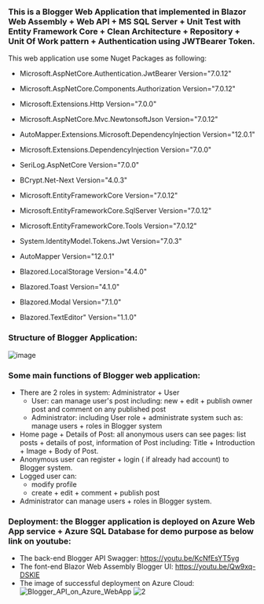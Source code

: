 ### This is a Blogger Web Application that implemented in Blazor Web Assembly + Web API + MS SQL Server + Unit Test with Entity Framework Core + Clean Architecture + Repository + Unit Of Work pattern + Authentication using JWTBearer Token.

This web application use some Nuget Packages as following:

* Microsoft.AspNetCore.Authentication.JwtBearer Version="7.0.12"

* Microsoft.AspNetCore.Components.Authorization Version="7.0.12"

* Microsoft.Extensions.Http Version="7.0.0"

* Microsoft.AspNetCore.Mvc.NewtonsoftJson Version="7.0.12"

* AutoMapper.Extensions.Microsoft.DependencyInjection Version="12.0.1"

* Microsoft.Extensions.DependencyInjection Version="7.0.0"

* SeriLog.AspNetCore Version="7.0.0"

* BCrypt.Net-Next Version="4.0.3"

* Microsoft.EntityFrameworkCore Version="7.0.12"

* Microsoft.EntityFrameworkCore.SqlServer Version="7.0.12"

* Microsoft.EntityFrameworkCore.Tools Version="7.0.12"

* System.IdentityModel.Tokens.Jwt Version="7.0.3" 

* AutoMapper Version="12.0.1"

* Blazored.LocalStorage Version="4.4.0" 

* Blazored.Toast Version="4.1.0"

* Blazored.Modal Version="7.1.0"

* Blazored.TextEditor" Version="1.1.0"

### Structure of Blogger Application:
   
   ![image](https://github.com/manvominh/Blogger/assets/133474782/1cf4c1b8-303a-4c2e-b64e-3c3947234597)
   
### Some main functions of Blogger web application:
- There are 2 roles in system: Administrator + User
    * User: can manage user's post including: new + edit + publish owner post and comment on any published post
    * Administrator: including User role + administrate system such as: manage users + roles in Blogger system
- Home page + Details of Post: all anonymous users can see pages: list posts + details of post, information of Post including: Title + Introduction + Image + Body of Post.
- Anonymous user can register + login ( if already had account) to Blogger system.
- Logged user can:
    * modify profile
    * create + edit + comment + publish post
- Administrator can manage users + roles in Blogger system.
### Deployment: the Blogger application is deployed on Azure Web App service + Azure SQL Database for demo purpose as below link on youtube:
 * The back-end Blogger API Swagger: https://youtu.be/KcNfEsYT5yg
 * The font-end Blazor Web Assembly Blogger UI: https://youtu.be/Qw9xq-DSKlE 
 * The image of successful deployment on Azure Cloud:
![Blogger_API_on_Azure_WebApp](https://github.com/manvominh/Blogger/assets/133474782/88be9452-6730-4bb4-bfe1-24d167b53478)
![2](https://github.com/manvominh/Blogger/assets/133474782/5830e137-4691-4d66-a131-b02f21938af5)


